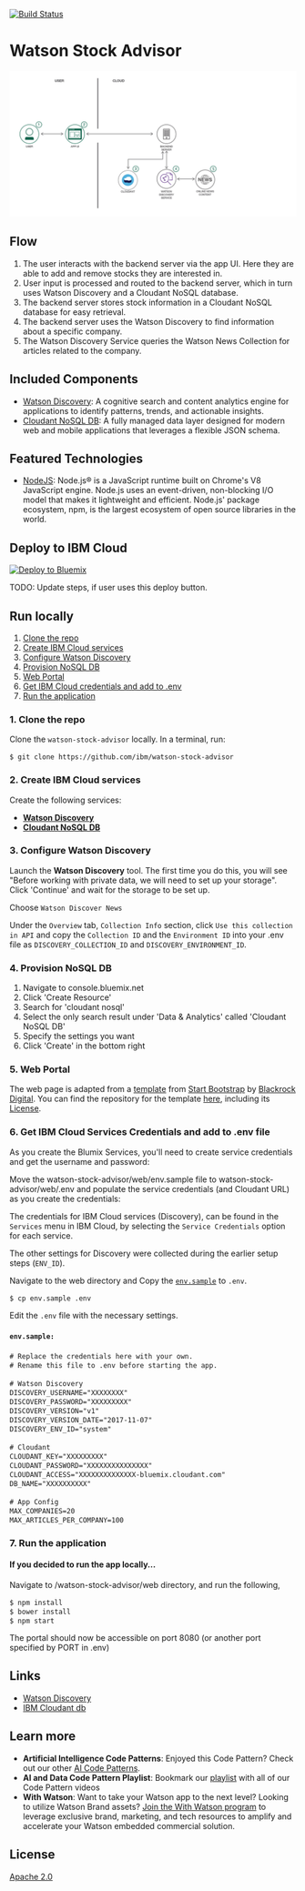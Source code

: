 [![Build Status](https://travis-ci.org/IBM/watson-stock-advisor.svg)](https://travis-ci.org/IBM/watson-stock-advisor)

# Watson Stock Advisor

![architecture](docs/architecture.png)

## Flow
1. The user interacts with the backend server via the app UI. Here they are able to add and remove stocks they are interested in.
2. User input is processed and routed to the backend server, which in turn uses Watson Discovery and a Cloudant NoSQL database. 
3. The backend server stores stock information in a Cloudant NoSQL database for easy retrieval.
4. The backend server uses the Watson Discovery  to find information about a specific company.
5. The Watson Discovery Service queries the Watson News Collection for articles related to the company.

## Included Components

* [Watson Discovery](https://www.ibm.com/watson/developercloud/discovery.html): A cognitive search and content analytics engine for applications to identify patterns, trends, and actionable insights.
* [Cloudant NoSQL DB](https://console.ng.bluemix.net/catalog/services/cloudant-nosql-db): A fully managed data layer designed for modern web and mobile applications that leverages a flexible JSON schema.

## Featured Technologies

* [NodeJS](https://nodejs.org/en/): Node.js® is a JavaScript runtime built on Chrome's V8 JavaScript engine. Node.js uses an event-driven, non-blocking I/O model that makes it lightweight and efficient. Node.js' package ecosystem, npm, is the largest ecosystem of open source libraries in the world.

## Deploy to IBM Cloud

[![Deploy to Bluemix](https://bluemix.net/deploy/button.png)](https://bluemix.net/deploy?repository=https://github.com/IBM/watson-stock-advisor)

TODO: Update steps, if user uses this deploy button.


## Run locally

1. [Clone the repo](#1-clone-the-repo)
2. [Create IBM Cloud services](#2-create-ibm-cloud-services)
3. [Configure Watson Discovery](#3-configure-watson-discovery)
4. [Provision NoSQL DB](#4-provision-nosql-db)
5. [Web Portal](#5-web-portal)
6. [Get IBM Cloud credentials and add to .env](#3-get-ibm-cloud-services-credentials-and-add-to-env-file)
7. [Run the application](#7-run-the-application)

### 1. Clone the repo

Clone the `watson-stock-advisor` locally. In a terminal, run:

```
$ git clone https://github.com/ibm/watson-stock-advisor
```


### 2. Create IBM Cloud services

Create the following services:

  * [**Watson Discovery**](https://console.ng.bluemix.net/catalog/services/discovery)
  * [**Cloudant NoSQL DB**](https://console.ng.bluemix.net/catalog/services/cloudant-nosql-db/)


### 3. Configure Watson Discovery

Launch the **Watson Discovery** tool. The first time you do this, you will see
"Before working with private data, we will need to set up your storage". Click 'Continue' and
wait for the storage to be set up.

Choose `Watson Discover News`

Under the `Overview` tab, `Collection Info` section, click `Use this collection in API` and copy the `Collection ID` and the `Environment ID` into your .env file as `DISCOVERY_COLLECTION_ID` and `DISCOVERY_ENVIRONMENT_ID`.


### 4. Provision NoSQL DB

1. Navigate to console.bluemix.net
2. Click 'Create Resource'
3. Search for 'cloudant nosql'
4. Select the only search result under 'Data & Analytics' called 'Cloudant NoSQL DB'
5. Specify the settings you want
6. Click 'Create' in the bottom right


### 5. Web Portal

The web page is adapted from a [template](https://startbootstrap.com/template-overviews/sb-admin/ "Start Boostrap SB Admin") from [Start Bootstrap](https://startbootstrap.com/ "Start Bootstrap") by [Blackrock Digital](https://github.com/BlackrockDigital "Blackrock Digital").
You can find the repository for the template [here](https://github.com/BlackrockDigital/startbootstrap-sb-admin "SB Admin Repo"), including its [License](https://github.com/BlackrockDigital/startbootstrap-sb-admin/blob/master/LICENSE "SB Admin License").


### 6. Get IBM Cloud Services Credentials and add to .env file

As you create the Blumix Services, you'll need to create service credentials and get the
username and password:

Move the watson-stock-advisor/web/env.sample file to watson-stock-advisor/web/.env and populate the service
credentials (and Cloudant URL) as you create the credentials:

The credentials for IBM Cloud services (Discovery), can be found in the ``Services`` menu in IBM Cloud,
by selecting the ``Service Credentials`` option for each service.

The other settings for Discovery were collected during the
earlier setup steps (``ENV_ID``).

Navigate to the web directory and Copy the [`env.sample`](env.sample) to `.env`.

```
$ cp env.sample .env
```

Edit the `.env` file with the necessary settings.

#### `env.sample:`

```
# Replace the credentials here with your own.
# Rename this file to .env before starting the app.

# Watson Discovery
DISCOVERY_USERNAME="XXXXXXXX"
DISCOVERY_PASSWORD="XXXXXXXXX"
DISCOVERY_VERSION="v1"
DISCOVERY_VERSION_DATE="2017-11-07"
DISCOVERY_ENV_ID="system"

# Cloudant
CLOUDANT_KEY="XXXXXXXXX"
CLOUDANT_PASSWORD="XXXXXXXXXXXXXXX"
CLOUDANT_ACCESS="XXXXXXXXXXXXXX-bluemix.cloudant.com"
DB_NAME="XXXXXXXXXX"

# App Config
MAX_COMPANIES=20
MAX_ARTICLES_PER_COMPANY=100

```

### 7. Run the application

#### If you decided to run the app locally...

Navigate to /watson-stock-advisor/web directory, and run the following,

```
$ npm install
$ bower install
$ npm start
```
The portal should now be accessible on port 8080 (or another port specified by PORT in .env)

## Links

* [Watson Discovery](https://www.ibm.com/watson/services/discovery/)
* [IBM Cloudant db](https://www.ibm.com/cloud/cloudant)

## Learn more

* **Artificial Intelligence Code Patterns**: Enjoyed this Code Pattern? Check out our other [AI Code Patterns](https://developer.ibm.com/code/technologies/artificial-intelligence/).
* **AI and Data Code Pattern Playlist**: Bookmark our [playlist](https://www.youtube.com/playlist?list=PLzUbsvIyrNfknNewObx5N7uGZ5FKH0Fde) with all of our Code Pattern videos
* **With Watson**: Want to take your Watson app to the next level? Looking to utilize Watson Brand assets? [Join the With Watson program](https://www.ibm.com/watson/with-watson/) to leverage exclusive brand, marketing, and tech resources to amplify and accelerate your Watson embedded commercial solution.

## License

[Apache 2.0](LICENSE)


